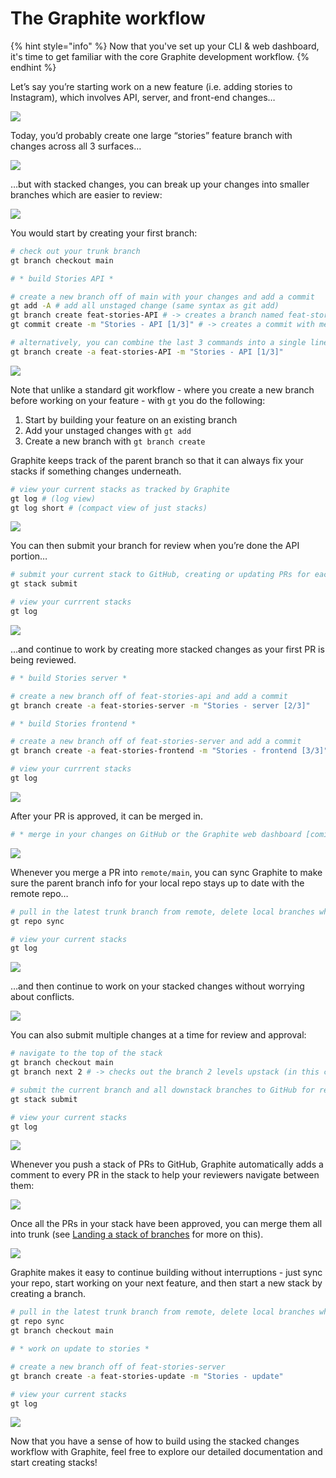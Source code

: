 # The Graphite workflow

{% hint style="info" %}
Now that you've set up your CLI & web dashboard, it's time to get familiar with the core Graphite development workflow.
{% endhint %}

Let’s say you’re starting work on a new feature (i.e. adding stories to Instagram), which involves API, server, and front-end changes…

![](<../.gitbook/assets/architecture diagram.png>)

Today, you’d probably create one large “stories” feature branch with changes across all 3 surfaces…

![](<../.gitbook/assets/00 big PR.png>)

…but with stacked changes, you can break up your changes into smaller branches which are easier to review:

![](<../.gitbook/assets/00 stacked prs.png>)

You would start by creating your first branch:

```bash
# check out your trunk branch
gt branch checkout main

# * build Stories API *

# create a new branch off of main with your changes and add a commit
gt add -A # add all unstaged change (same syntax as git add)
gt branch create feat-stories-API # -> creates a branch named feat-stories-API
gt commit create -m "Stories - API [1/3]" # -> creates a commit with message "Stories - API [1/3]" - use -a to stage all unstaged changes

# alternatively, you can combine the last 3 commands into a single line:
gt branch create -a feat-stories-API -m "Stories - API [1/3]"
```

![](<../.gitbook/assets/01 new branch.png>)

Note that unlike a standard git workflow - where you create a new branch before working on your feature - with `gt` you do the following:

1. Start by building your feature on an existing branch
2. Add your unstaged changes with `gt add`
3. Create a new branch with `gt branch create`

Graphite keeps track of the parent branch so that it can always fix your stacks if something changes underneath.

```bash
# view your current stacks as tracked by Graphite
gt log # (log view)
gt log short # (compact view of just stacks)
```

![](<../.gitbook/assets/01a highlight meta.png>)

You can then submit your branch for review when you’re done the API portion…

```bash
# submit your current stack to GitHub, creating or updating PRs for each branch as necessary
gt stack submit

# view your currrent stacks
gt log
```

![](<../.gitbook/assets/02 put up PR.png>)

…and continue to work by creating more stacked changes as your first PR is being reviewed.

```bash
# * build Stories server *

# create a new branch off of feat-stories-api and add a commit
gt branch create -a feat-stories-server -m "Stories - server [2/3]"

# * build Stories frontend *

# create a new branch off of feat-stories-server and add a commit
gt branch create -a feat-stories-frontend -m "Stories - frontend [3/3]"

# view your currrent stacks
gt log
```

![](<../.gitbook/assets/04 stack branches.png>)

After your PR is approved, it can be merged in.

```bash
# * merge in your changes on GitHub or the Graphite web dashboard [coming soon] *
```

![](<../.gitbook/assets/05 first PR approved.png>)

Whenever you merge a PR into `remote/main`, you can sync Graphite to make sure the parent branch info for your local repo stays up to date with the remote repo…

```bash
# pull in the latest trunk branch from remote, delete local branches which were merged in, and recursively rebase upstack branches which have not been merged
gt repo sync

# view your current stacks
gt log
```

![](<../.gitbook/assets/06 merge first PR.png>)

…and then continue to work on your stacked changes without worrying about conflicts.

![](<../.gitbook/assets/07 updating meta.png>)

You can also submit multiple changes at a time for review and approval:

```bash
# navigate to the top of the stack
gt branch checkout main
gt branch next 2 # -> checks out the branch 2 levels upstack (in this case feat-stories-frontend)

# submit the current branch and all downstack branches to GitHub for review
gt stack submit

# view your current stacks
gt log
```

![](<../.gitbook/assets/08 stack approved (2).png>)

Whenever you push a stack of PRs to GitHub, Graphite automatically adds a comment to every PR in the stack to help your reviewers navigate between them:

![](https://s3.us-west-2.amazonaws.com/secure.notion-static.com/dd938ce0-5330-4fd1-8806-f2a55f7009b4/Screen\_Shot\_2021-09-21\_at\_10.35.14\_AM.png?X-Amz-Algorithm=AWS4-HMAC-SHA256\&X-Amz-Credential=AKIAT73L2G45O3KS52Y5%2F20211013%2Fus-west-2%2Fs3%2Faws4\_request\&X-Amz-Date=20211013T231257Z\&X-Amz-Expires=86400\&X-Amz-Signature=f91c505f8e30f773b5e9d0ff7836c67e8070a4ce2663a45f0482d627a20edf40\&X-Amz-SignedHeaders=host\&response-content-disposition=filename%20%3D%22Screen%2520Shot%25202021-09-21%2520at%252010.35.14%2520AM.png%22)

Once all the PRs in your stack have been approved, you can merge them all into trunk (see [Landing a stack of branches](https://www.notion.so/Graphite-user-guide-66300dcb2d29453fb1d6ea013a8d4859) for more on this).

![](<../.gitbook/assets/09 merge stack.png>)

Graphite makes it easy to continue building without interruptions - just sync your repo, start working on your next feature, and then start a new stack by creating a branch.

```bash
# pull in the latest trunk branch from remote, delete local branches which were merged in, and recursively rebase upstack branches which have not been merged
gt repo sync
gt branch checkout main

# * work on update to stories *

# create a new branch off of feat-stories-server
gt branch create -a feat-stories-update -m "Stories - update"

# view your current stacks
gt log
```

![](<../.gitbook/assets/10 new branch.png>)

Now that you have a sense of how to build using the stacked changes workflow with Graphite, feel free to explore our detailed documentation and start creating stacks!
